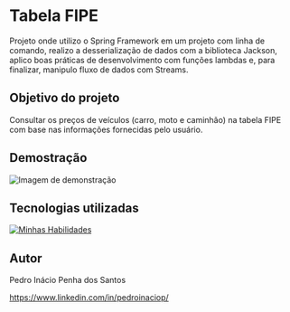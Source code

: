 # Tabela FIPE

Projeto onde utilizo o Spring Framework em um projeto com linha de comando, realizo a desserialização de dados com a biblioteca Jackson, 
aplico boas práticas de desenvolvimento com funções lambdas e, para finalizar, manipulo fluxo de dados com Streams.

## Objetivo do projeto
Consultar os preços de veículos (carro, moto e caminhão) na tabela FIPE com base nas informações fornecidas pelo usuário.

## Demostração
![Imagem de demonstração](https://github.com/pedroinaciop/zndental-api/blob/main/images/img-tbl-fipe-1.png)

## Tecnologias utilizadas
[![Minhas Habilidades](https://skillicons.dev/icons?i=java,spring,idea)](https://skillicons.dev)

## Autor

Pedro Inácio Penha dos Santos

https://www.linkedin.com/in/pedroinaciop/
